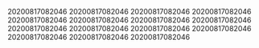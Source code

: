 20200817082046
20200817082046
20200817082046
20200817082046
20200817082046
20200817082046
20200817082046
20200817082046
20200817082046
20200817082046
20200817082046
20200817082046
20200817082046
20200817082046
20200817082046

